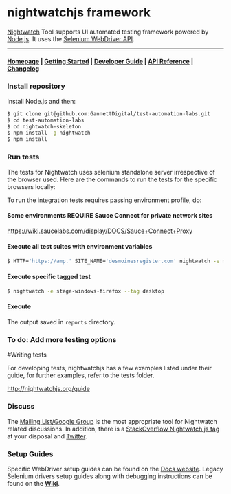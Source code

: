 # nightwatchjs framework

[Nightwatch](http://nightwatchjs.org) Tool supports UI automated testing framework powered by [Node.js](http://nodejs.org/). It uses the [Selenium WebDriver API](https://github.com/SeleniumHQ/selenium/wiki/JsonWireProtocol).

***

#### [Homepage](http://nightwatchjs.org) | [Getting Started](http://nightwatchjs.org/getingstarted) | [Developer Guide](http://nightwatchjs.org/guide) | [API Reference](http://nightwatchjs.org/api) | [Changelog](https://github.com/nightwatchjs/nightwatch/releases)

### Install repository

Install Node.js and then:
```sh
$ git clone git@github.com:GannettDigital/test-automation-labs.git
$ cd test-automation-labs
$ cd nightwatch-skeleton
$ npm install -g nightwatch
$ npm install
```

### Run tests
The tests for Nightwatch uses selenium standalone server irrespective of the browser used. Here are the commands to run the tests for the specific browsers locally:

To run the integration tests requires passing environment profile, do:

#### Some environments REQUIRE Sauce Connect for private network sites
https://wiki.saucelabs.com/display/DOCS/Sauce+Connect+Proxy 

#### Execute all test suites with environment variables
```sh
$ HTTP='https://amp.' SITE_NAME='desmoinesregister.com' nightwatch -e mobile-web
```

#### Execute specific tagged test
```sh
$ nightwatch -e stage-windows-firefox --tag desktop
```

#### Execute 

The output saved in ```reports``` directory.

### To do: Add more testing options

#Writing tests

For developing tests, nightwatchjs has a few examples listed under their guide, for further examples, refer to the tests folder.

http://nightwatchjs.org/guide


### Discuss
The [Mailing List/Google Group](https://groups.google.com/forum/#!forum/nightwatchjs) is the most appropriate tool for Nightwatch related discussions. In addition, there is a [StackOverflow Nightwatch.js tag](http://stackoverflow.com/questions/tagged/nightwatch.js) at your disposal and [Twitter](https://twitter.com/nightwatchjs).

### Setup Guides
Specific WebDriver setup guides can be found on the [Docs website](http://nightwatchjs.org/getingstarted#browser-drivers-setup).
Legacy Selenium drivers setup guides along with debugging instructions can be found on the [**Wiki**](https://github.com/nightwatchjs/nightwatch/wiki).
